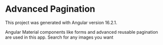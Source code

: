# Advanced Pagination

This project was generated with Angular version 16.2.1.


Angular Material components like forms and advanced reusable pagination are used in this app. Search for any images you want
